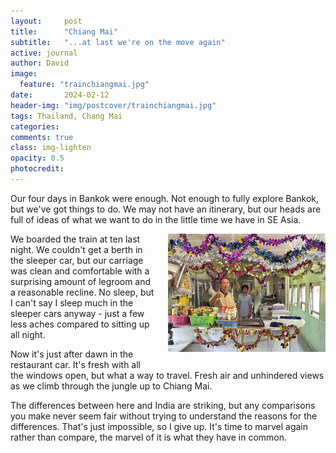```yaml
---
layout:     post
title:      "Chiang Mai"
subtitle:   "...at last we're on the move again"
active: journal
author: David
image:
  feature: "trainchiangmai.jpg"
date:       2024-02-12
header-img: "img/postcover/trainchiangmai.jpg"
tags: Thailand, Chang Mai
categories: 
comments: true
class: img-lighten 
opacity: 0.5
photocredit:
---
```


Our four days in Bankok were enough. Not enough to fully explore Bankok, but we've got things to do. We may not have an itinerary, but our heads are full of ideas of what we want to do in the little time we have in SE Asia.

<style>
img {
  float: right;
  margin: 0px 0px 15px 20px;
  width: 50%
}
</style> 
<img src="/img/postbody/traindiner.jpg">
We boarded the train at ten last night. We couldn't get a berth in the sleeper car, but our carriage was clean and comfortable with a surprising amount of legroom and a reasonable recline. No sleep, but I can't say I sleep much in the sleeper cars anyway - just a few less aches compared to sitting up all night.

Now it's just after dawn in the restaurant car. It's fresh with all the windows open, but what a way to travel. Fresh air and unhindered views as we climb through the jungle up to Chiang Mai. 

The differences between here and India are striking, but any comparisons you make never seem fair without trying to understand the reasons for the differences. That's just impossible, so I give up. It's time to marvel again rather than compare, the marvel of it is what they have in common. 








